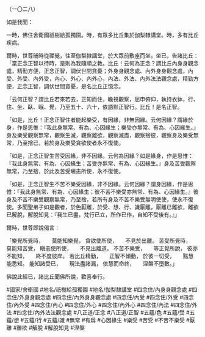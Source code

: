 （一〇二八）

如是我聞：

一時，佛住舍衛國祇樹給孤獨園。時，有眾多比丘集於伽梨隸講堂。時，多有比丘疾病。

爾時，世尊晡時從禪覺，往至伽梨隸講堂，於大眾前敷座而坐。坐已，告諸比丘：「當正念正智以待時，是則為我隨順之教。比丘！云何為正念？謂比丘內身身觀念處，精勤方便，正念正智，調伏世間貪憂；外身身觀念處、內外身身觀念處，內受、外受、內外受，內心、外心、內外心，內法、外法、內外法法觀念處，精勤方便，正念正智，調伏世間貪憂，是名比丘正憶念。

「云何正智？謂比丘若來若去，正知而住，瞻視觀察，屈申俯仰，執持衣鉢，行、住、坐、臥、眠、覺，乃至五十、六十，依語默正智行。比丘！是名正智。

「如是，比丘！正念正智住者能起樂受，有因緣，非無因緣。云何因緣？謂緣於身，作是思惟：『我此身無常、有為、心因緣生；樂受亦無常、有為、心因緣生。』身及樂受觀察無常，觀察生滅，觀察離欲，觀察滅盡，觀察捨彼，觀察身及樂受無常，乃至捨已，若於身及樂受貪欲使者永不復使。

「如是，正念正智生苦受因緣，非不因緣。云何為因緣？如是緣身，作是思惟：『我此身無常、有為、心因緣生；苦受亦無常、有為、心因緣生。』身及苦受觀察無常，乃至捨，於此及苦受瞋恚所使，永不復使。

「如是，正念正智生不苦不樂受因緣，非不因緣。云何因緣？謂身因緣，作是思惟：『我此身無常、有為、心因緣生；彼不苦不樂受亦無常、有為、心因緣生。』彼身及不苦不樂受觀察無常，乃至捨，若所有身及不苦不樂受無明使使，使永不復使。多聞聖弟子如是觀者，於色厭離，於受、想、行、識厭離，厭離已離欲，離欲已解脫，解脫知見：『我生已盡，梵行已立，所作已作，自知不受後有。』」

爾時，世尊即說偈言：

「樂覺所覺時，　　莫能知樂覺，
貪欲使所使，　　不見於出離。
苦受所覺時，　　莫能知苦受，
瞋恚使所使，　　不見出離道。
不苦不樂受，　　等正覺所說，
彼亦不能知，　　終不度彼岸。
若比丘精勤，　　正智不傾動，
於彼一切受，　　黠慧能悉知。
能知諸受已，　　現法盡諸漏，
依慧而命終，　　涅槃不墮數。」

佛說此經已，諸比丘聞佛所說，歡喜奉行。

#國家/舍衛國
#地名/祇樹給孤獨園
#地名/伽梨隸講堂
#四念住/內身身觀念處
#四念住/外身身觀念處
#四念住/內外身身觀念處
#四念住/內受
#四念住/外受
#四念住/內外受
#四念住/內心
#四念住/外心
#四念住/內外心
#四念住/內法
#四念住/外法
#四念住/內外法法觀念處
#八正道/正念
#八正道/正智
#五蘊/色
#五蘊/受
#五蘊/想
#五蘊/行
#五蘊/識
#無常
#有爲
#心因緣生
#樂受
#苦受
#不苦不樂受
#厭離
#離欲
#解脫
#解脫知見
#涅槃
